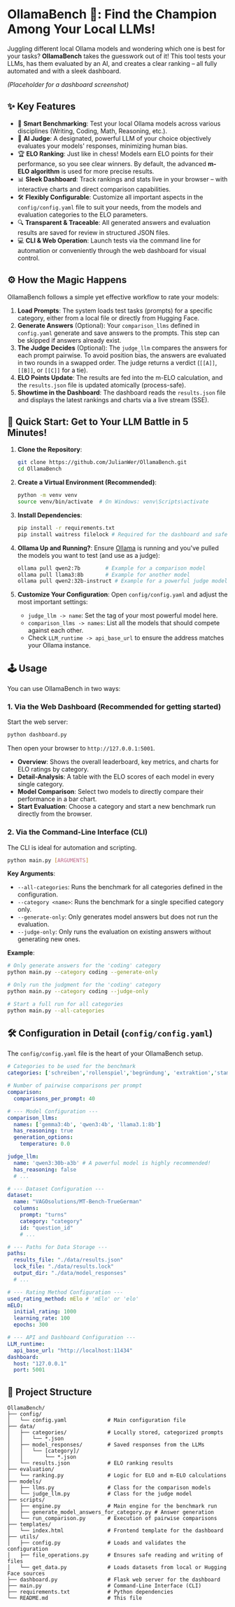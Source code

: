 # OllamaBench 🚀: Find the Champion Among Your Local LLMs\!

Juggling different local Ollama models and wondering which one is best for your tasks? **OllamaBench** takes the guesswork out of it\! This tool tests your LLMs, has them evaluated by an AI, and creates a clear ranking – all fully automated and with a sleek dashboard.

[](https://www.google.com/search?q=https://i.imgur.com/your-dashboard-image.png)
*(Placeholder for a dashboard screenshot)*

## ✨ Key Features

  * 🧠 **Smart Benchmarking**: Test your local Ollama models across various disciplines (Writing, Coding, Math, Reasoning, etc.).
  * 🤖 **AI Judge**: A designated, powerful LLM of your choice objectively evaluates your models' responses, minimizing human bias.
  * 🏆 **ELO Ranking**: Just like in chess\! Models earn ELO points for their performance, so you see clear winners. By default, the advanced **m-ELO algorithm** is used for more precise results.
  * 📊 **Sleek Dashboard**: Track rankings and stats live in your browser – with interactive charts and direct comparison capabilities.
  * 🛠️ **Flexibly Configurable**: Customize all important aspects in the `config/config.yaml` file to suit your needs, from the models and evaluation categories to the ELO parameters.
  * 🔍 **Transparent & Traceable**: All generated answers and evaluation results are saved for review in structured JSON files.
  * 💻 **CLI & Web Operation**: Launch tests via the command line for automation or conveniently through the web dashboard for visual control.

## ⚙️ How the Magic Happens

OllamaBench follows a simple yet effective workflow to rate your models:

1.  **Load Prompts**: The system loads test tasks (prompts) for a specific category, either from a local file or directly from Hugging Face.
2.  **Generate Answers** (Optional): Your `comparison_llms` defined in `config.yaml` generate and save answers to the prompts. This step can be skipped if answers already exist.
3.  **The Judge Decides** (Optional): The `judge_llm` compares the answers for each prompt pairwise. To avoid position bias, the answers are evaluated in two rounds in a swapped order. The judge returns a verdict (`[[A]]`, `[[B]]`, or `[[C]]` for a tie).
4.  **ELO Points Update**: The results are fed into the m-ELO calculation, and the `results.json` file is updated atomically (process-safe).
5.  **Showtime in the Dashboard**: The dashboard reads the `results.json` file and displays the latest rankings and charts via a live stream (SSE).

## 🚀 Quick Start: Get to Your LLM Battle in 5 Minutes\!

1.  **Clone the Repository**:

    ```bash
    git clone https://github.com/JulianWer/OllamaBench.git
    cd OllamaBench
    ```

2.  **Create a Virtual Environment (Recommended)**:

    ```bash
    python -m venv venv
    source venv/bin/activate  # On Windows: venv\Scripts\activate
    ```

3.  **Install Dependencies**:

    ```bash
    pip install -r requirements.txt
    pip install waitress filelock # Required for the dashboard and safe file access
    ```

4.  **Ollama Up and Running?**: Ensure [Ollama](https://ollama.com/) is running and you've pulled the models you want to test (and use as a judge):

    ```bash
    ollama pull qwen2:7b        # Example for a comparison model
    ollama pull llama3:8b       # Example for another model
    ollama pull qwen2:32b-instruct # Example for a powerful judge model
    ```

5.  **Customize Your Configuration**: Open `config/config.yaml` and adjust the most important settings:

      * `judge_llm -> name`: Set the tag of your most powerful model here.
      * `comparison_llms -> names`: List all the models that should compete against each other.
      * Check `LLM_runtime -> api_base_url` to ensure the address matches your Ollama instance.

## 🕹️ Usage

You can use OllamaBench in two ways:

### 1\. Via the Web Dashboard (Recommended for getting started)

Start the web server:

```bash
python dashboard.py
```

Then open your browser to `http://127.0.0.1:5001`.

  * **Overview**: Shows the overall leaderboard, key metrics, and charts for ELO ratings by category.
  * **Detail-Analysis**: A table with the ELO scores of each model in every single category.
  * **Model Comparison**: Select two models to directly compare their performance in a bar chart.
  * **Start Evaluation**: Choose a category and start a new benchmark run directly from the browser.

### 2\. Via the Command-Line Interface (CLI)

The CLI is ideal for automation and scripting.

```bash
python main.py [ARGUMENTS]
```

**Key Arguments**:

  * `--all-categories`: Runs the benchmark for all categories defined in the configuration.
  * `--category <name>`: Runs the benchmark for a single specified category only.
  * `--generate-only`: Only generates model answers but does not run the evaluation.
  * `--judge-only`: Only runs the evaluation on existing answers without generating new ones.

**Example**:

```bash
# Only generate answers for the 'coding' category
python main.py --category coding --generate-only

# Only run the judgment for the 'coding' category
python main.py --category coding --judge-only

# Start a full run for all categories
python main.py --all-categories
```

## 🛠️ Configuration in Detail (`config/config.yaml`)

The `config/config.yaml` file is the heart of your OllamaBench setup.

```yaml
# Categories to be used for the benchmark
categories: ['schreiben','rollenspiel','begründung', 'extraktion','stamm','geisteswissenschaften']

# Number of pairwise comparisons per prompt
comparison:
  comparisons_per_prompt: 40

# --- Model Configuration ---
comparison_llms:
  names: ['gemma3:4b', 'qwen3:4b', 'llama3.1:8b']
  has_reasoning: true
  generation_options:
    temperature: 0.0

judge_llm:
  name: 'qwen3:30b-a3b' # A powerful model is highly recommended!
  has_reasoning: false
  # ...

# --- Dataset Configuration ---
dataset:
  name: "VAGOsolutions/MT-Bench-TrueGerman"
  columns:
    prompt: "turns"
    category: "category"
    id: "question_id"
    # ...

# --- Paths for Data Storage ---
paths:
  results_file: "./data/results.json"
  lock_file: "./data/results.lock"
  output_dir: "./data/model_responses"
  # ...

# --- Rating Method Configuration ---
used_rating_method: mElo # 'mElo' or 'elo'
mELO:
  initial_rating: 1000
  learning_rate: 100
  epochs: 300

# --- API and Dashboard Configuration ---
LLM_runtime:
  api_base_url: "http://localhost:11434"
dashboard:
  host: "127.0.0.1"
  port: 5001
```

## 📁 Project Structure

```
OllamaBench/
├── config/
│   └── config.yaml             # Main configuration file
├── data/
│   ├── categories/             # Locally stored, categorized prompts
│   │   └── *.json
│   ├── model_responses/        # Saved responses from the LLMs
│   │   └── [category]/
│   │       └── *.json
│   └── results.json            # ELO ranking results
├── evaluation/
│   └── ranking.py              # Logic for ELO and m-ELO calculations
├── models/
│   ├── llms.py                 # Class for the comparison models
│   └── judge_llm.py            # Class for the judge model
├── scripts/
│   ├── engine.py               # Main engine for the benchmark run
│   ├── generate_model_answers_for_category.py # Answer generation
│   └── run_comparison.py       # Execution of pairwise comparisons
├── templates/
│   └── index.html              # Frontend template for the dashboard
├── utils/
│   ├── config.py               # Loads and validates the configuration
│   ├── file_operations.py      # Ensures safe reading and writing of files
│   └── get_data.py             # Loads datasets from local or Hugging Face sources
├── dashboard.py                # Flask web server for the dashboard
├── main.py                     # Command-Line Interface (CLI)
├── requirements.txt            # Python dependencies
└── README.md                   # This file
```
